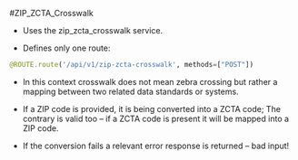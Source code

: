 #ZIP_ZCTA_Crosswalk

-	Uses the zip_zcta_crosswalk service.

-	Defines only one route:
```python
@ROUTE.route('/api/v1/zip-zcta-crosswalk', methods=["POST"])
```

-	In this context crosswalk does not mean zebra crossing but rather a mapping between two related data standards or systems.

-	If a ZIP code is provided, it is being converted into a ZCTA code; The contrary is valid too – if a ZCTA code is present it will be mapped into a ZIP code.

-	If the conversion fails a relevant error response is returned – bad input!
